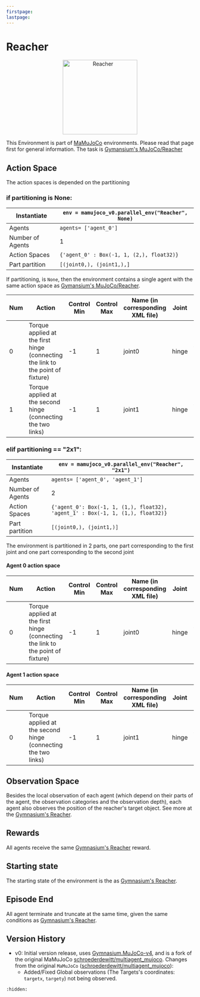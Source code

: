 ```yaml
---
firstpage:
lastpage:
---
```



# Reacher
<html>
	<p align="center">
		<img src="https://gymnasium.farama.org/_images/reacher.gif" alt="Reacher" width="200"/>
	</p>
</html> 

This Environment is part of [MaMuJoCo](https://robotics.farama.org/envs/MaMuJoCo/) environments. Please read that page first for general information.
The task is [Gymansium's MuJoCo/Reacher](https://gymnasium.farama.org/environments/mujoco/reacher/)



## Action Space
The action spaces is depended on the partitioning

### if partitioning is None:

| Instantiate		| `env = mamujoco_v0.parallel_env("Reacher", None)`	|
|-----------------------|------------------------------------------------------|
| Agents		| `agents= ['agent_0']`					|
| Number of Agents	| 1							|
| Action Spaces		| `{'agent_0' : Box(-1, 1, (2,), float32)}`			|
| Part partition	| `[(joint0,), (joint1,),]`	|

If partitioning, is `None`, then the environment contains a single agent with the same action space as [Gymansium's MuJoCo/Reacher](https://gymnasium.farama.org/environments/mujoco/reacher/#action-space).

| Num | Action                                                                          | Control Min | Control Max | Name (in corresponding XML file) | Joint | Unit |
|-----|---------------------------------------------------------------------------------|-------------|-------------|--------------------------|-------|------|
| 0   | Torque applied at the first hinge (connecting the link to the point of fixture) | -1 | 1 | joint0  | hinge | torque (N m) |
| 1   |  Torque applied at the second hinge (connecting the two links)                  | -1 | 1 | joint1  | hinge | torque (N m) |



### elif partitioning == "2x1":
| Instantiate		| `env = mamujoco_v0.parallel_env("Reacher", "2x1")`|
|-----------------------|------------------------------------------------------|
| Agents		| `agents= ['agent_0', 'agent_1']`			|
| Number of Agents	| 2							|
| Action Spaces		| `{'agent_0': Box(-1, 1, (1,), float32), 'agent_1' : Box(-1, 1, (1,), float32)}`			|
| Part partition	| `[(joint0,), (joint1,)]`|

The environment is partitioned in 2 parts, one part corresponding to the first joint and one part corresponding to the second joint
#### Agent 0 action space
| Num | Action                                                                          | Control Min | Control Max | Name (in corresponding XML file) | Joint | Unit |
|-----|---------------------------------------------------------------------------------|-------------|-------------|--------------------------|-------|------|
| 0   | Torque applied at the first hinge (connecting the link to the point of fixture) | -1 | 1 | joint0  | hinge | torque (N m) |

#### Agent 1 action space
| Num | Action                                                                          | Control Min | Control Max | Name (in corresponding XML file) | Joint | Unit |
|-----|---------------------------------------------------------------------------------|-------------|-------------|--------------------------|-------|------|
| 0   |  Torque applied at the second hinge (connecting the two links)                  | -1 | 1 | joint1  | hinge | torque (N m) |


## Observation Space
Besides the local observation of each agent (which depend on their parts of the agent, the observation categories and the observation depth), each agent also observes the position of the reacher's target object.
See more at the [Gymnasium's Reacher](https://gymnasium.farama.org/environments/mujoco/reacher/#observation-space).



## Rewards
All agents receive the same [Gymnasium's Reacher](https://gymnasium.farama.org/environments/mujoco/reacher/#observation-space) reward.



## Starting state
The starting state of the environment is the as [Gymnasium's Reacher](https://gymnasium.farama.org/environments/mujoco/reacher/#starting-state).



## Episode End
All agent terminate and truncate at the same time, given the same conditions as [Gymnasium's Reacher](https://gymnasium.farama.org/environments/mujoco/reacher/#episode-end).


## Version History
- v0: Initial version release, uses [Gymnasium.MuJoCo-v4](https://gymnasium.farama.org/environments/mujoco/), and is a fork of the original MaMuJoCo [schroederdewitt/multiagent_mujoco](https://github.com/schroederdewitt/multiagent_mujoco).
Changes from the original `MaMuJoCo` ([schroederdewitt/multiagent_mujoco](https://github.com/schroederdewitt/multiagent_mujoco)):
	- Added/Fixed Global observations (The Targets's coordinates: `targetx`, `targety`) not being observed.



```{toctree}
:hidden:
```
